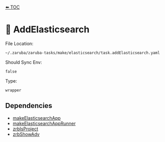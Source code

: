 [⬅️ TOC](../README.md)

# 🍜 AddElasticsearch

File Location:

    ~/.zaruba/zaruba-tasks/make/elasticsearch/task.addElasticsearch.yaml

Should Sync Env:

    false

Type:

    wrapper


## Dependencies

* [makeElasticsearchApp](makeElasticsearchApp.md)
* [makeElasticsearchAppRunner](makeElasticsearchAppRunner.md)
* [zrbIsProject](zrbIsProject.md)
* [zrbShowAdv](zrbShowAdv.md)